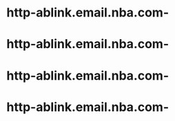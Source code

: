 # http-ablink.email.nba.com-
# http-ablink.email.nba.com-
# http-ablink.email.nba.com-
# http-ablink.email.nba.com-
